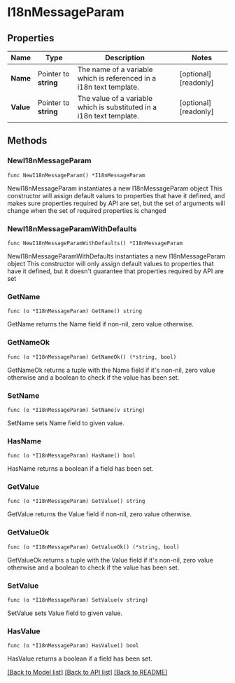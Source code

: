# I18nMessageParam

## Properties

Name | Type | Description | Notes
------------ | ------------- | ------------- | -------------
**Name** | Pointer to **string** | The name of a variable which is referenced in a i18n text template. | [optional] [readonly] 
**Value** | Pointer to **string** | The value of a variable which is substituted in a i18n text template. | [optional] [readonly] 

## Methods

### NewI18nMessageParam

`func NewI18nMessageParam() *I18nMessageParam`

NewI18nMessageParam instantiates a new I18nMessageParam object
This constructor will assign default values to properties that have it defined,
and makes sure properties required by API are set, but the set of arguments
will change when the set of required properties is changed

### NewI18nMessageParamWithDefaults

`func NewI18nMessageParamWithDefaults() *I18nMessageParam`

NewI18nMessageParamWithDefaults instantiates a new I18nMessageParam object
This constructor will only assign default values to properties that have it defined,
but it doesn't guarantee that properties required by API are set

### GetName

`func (o *I18nMessageParam) GetName() string`

GetName returns the Name field if non-nil, zero value otherwise.

### GetNameOk

`func (o *I18nMessageParam) GetNameOk() (*string, bool)`

GetNameOk returns a tuple with the Name field if it's non-nil, zero value otherwise
and a boolean to check if the value has been set.

### SetName

`func (o *I18nMessageParam) SetName(v string)`

SetName sets Name field to given value.

### HasName

`func (o *I18nMessageParam) HasName() bool`

HasName returns a boolean if a field has been set.

### GetValue

`func (o *I18nMessageParam) GetValue() string`

GetValue returns the Value field if non-nil, zero value otherwise.

### GetValueOk

`func (o *I18nMessageParam) GetValueOk() (*string, bool)`

GetValueOk returns a tuple with the Value field if it's non-nil, zero value otherwise
and a boolean to check if the value has been set.

### SetValue

`func (o *I18nMessageParam) SetValue(v string)`

SetValue sets Value field to given value.

### HasValue

`func (o *I18nMessageParam) HasValue() bool`

HasValue returns a boolean if a field has been set.


[[Back to Model list]](../README.md#documentation-for-models) [[Back to API list]](../README.md#documentation-for-api-endpoints) [[Back to README]](../README.md)


